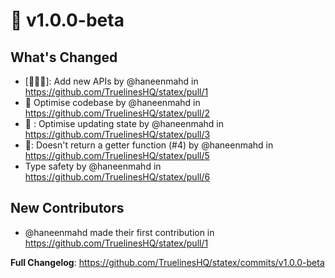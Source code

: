 # 🌮 v1.0.0-beta

## What's Changed

- [🥸🤠🥳]: Add new APIs by @haneenmahd in https://github.com/TruelinesHQ/statex/pull/1
- 🧐 Optimise codebase by @haneenmahd in https://github.com/TruelinesHQ/statex/pull/2
- 🥸 : Optimise updating state by @haneenmahd in https://github.com/TruelinesHQ/statex/pull/3
- 🥸: Doesn't return a getter function (#4) by @haneenmahd in https://github.com/TruelinesHQ/statex/pull/5
- Type safety by @haneenmahd in https://github.com/TruelinesHQ/statex/pull/6

## New Contributors

- @haneenmahd made their first contribution in https://github.com/TruelinesHQ/statex/pull/1

**Full Changelog**: https://github.com/TruelinesHQ/statex/commits/v1.0.0-beta
